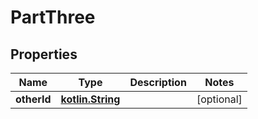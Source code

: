 # PartThree

## Properties
Name | Type | Description | Notes
------------ | ------------- | ------------- | -------------
**otherId** | [**kotlin.String**](.md) |  |  [optional]
